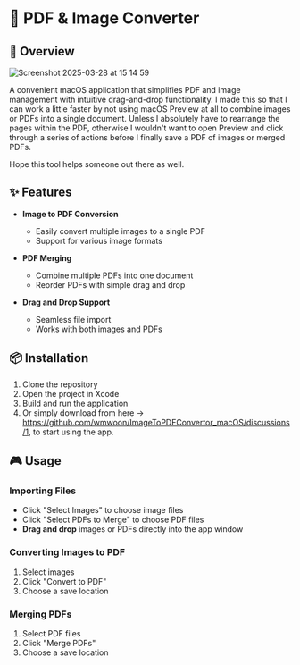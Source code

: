 # 📄 PDF & Image Converter

## 🚀 Overview
![Screenshot 2025-03-28 at 15 14 59](https://github.com/user-attachments/assets/07c09142-6b6d-4683-9bd6-bbd83ec5acec)

A convenient macOS application that simplifies PDF and image management with intuitive drag-and-drop functionality.
I made this so that I can work a little faster by not using macOS Preview at all to combine images or PDFs into a single document. Unless I absolutely have to rearrange the pages within the PDF, otherwise I wouldn't want to open Preview and click through a series of actions before I finally save a PDF of images or merged PDFs.

Hope this tool helps someone out there as well.

## ✨ Features

- **Image to PDF Conversion**
  - Easily convert multiple images to a single PDF
  - Support for various image formats

- **PDF Merging**
  - Combine multiple PDFs into one document
  - Reorder PDFs with simple drag and drop

- **Drag and Drop Support**
  - Seamless file import
  - Works with both images and PDFs

## 📦 Installation

1. Clone the repository
2. Open the project in Xcode
3. Build and run the application
4. Or simply download from here -> https://github.com/wmwoon/ImageToPDFConvertor_macOS/discussions/1, to start using the app.

## 🎮 Usage

### Importing Files

- Click "Select Images" to choose image files
- Click "Select PDFs to Merge" to choose PDF files
- **Drag and drop** images or PDFs directly into the app window

### Converting Images to PDF

1. Select images
2. Click "Convert to PDF"
3. Choose a save location

### Merging PDFs

1. Select PDF files
2. Click "Merge PDFs"
3. Choose a save location

